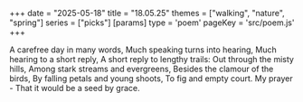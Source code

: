 +++
date = "2025-05-18"
title = "18.05.25"
themes = ["walking", "nature", "spring"]
series = ["picks"]
[params]
  type = 'poem'
  pageKey = 'src/poem.js'
+++

A carefree day in many words,
Much speaking turns into hearing,
Much hearing to a short reply,
A short reply to lengthy trails:
Out through the misty hills,
Among stark streams and evergreens,
Besides the clamour of the birds,
By falling petals and young shoots,
To fig and empty court. My prayer -
That it would be a seed by grace.
